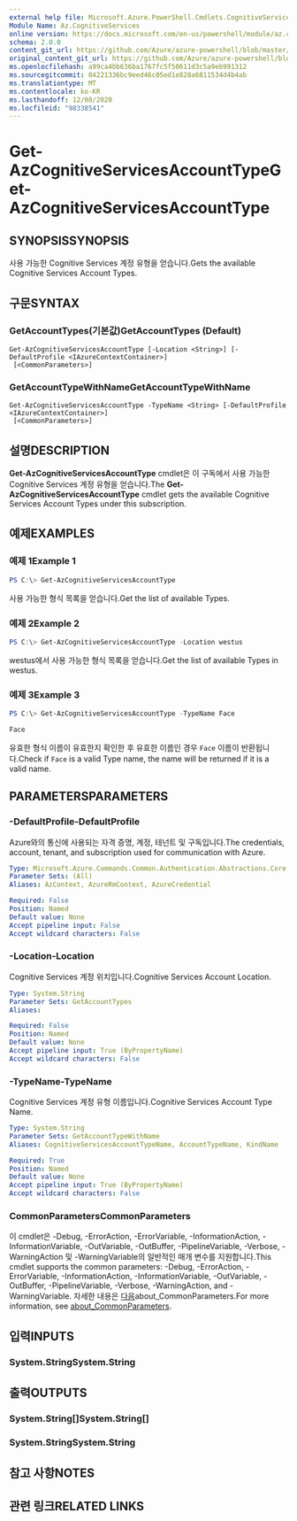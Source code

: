 ```yaml
---
external help file: Microsoft.Azure.PowerShell.Cmdlets.CognitiveServices.dll-Help.xml
Module Name: Az.CognitiveServices
online version: https://docs.microsoft.com/en-us/powershell/module/az.cognitiveservices/get-azcognitiveservicesaccounttype
schema: 2.0.0
content_git_url: https://github.com/Azure/azure-powershell/blob/master/src/CognitiveServices/CognitiveServices/help/Get-AzCognitiveServicesAccountType.md
original_content_git_url: https://github.com/Azure/azure-powershell/blob/master/src/CognitiveServices/CognitiveServices/help/Get-AzCognitiveServicesAccountType.md
ms.openlocfilehash: a99ca4bb636ba1767fc5f50611d3c5a9eb991312
ms.sourcegitcommit: 04221336bc9eed46c05ed1e828a6811534d4b4ab
ms.translationtype: MT
ms.contentlocale: ko-KR
ms.lasthandoff: 12/08/2020
ms.locfileid: "98338541"
---
```

# <span data-ttu-id="48b91-101">Get-AzCognitiveServicesAccountType</span><span class="sxs-lookup"><span data-stu-id="48b91-101">Get-AzCognitiveServicesAccountType</span></span>

## <span data-ttu-id="48b91-102">SYNOPSIS</span><span class="sxs-lookup"><span data-stu-id="48b91-102">SYNOPSIS</span></span>
<span data-ttu-id="48b91-103">사용 가능한 Cognitive Services 계정 유형을 얻습니다.</span><span class="sxs-lookup"><span data-stu-id="48b91-103">Gets the available Cognitive Services Account Types.</span></span>

## <span data-ttu-id="48b91-104">구문</span><span class="sxs-lookup"><span data-stu-id="48b91-104">SYNTAX</span></span>

### <span data-ttu-id="48b91-105">GetAccountTypes(기본값)</span><span class="sxs-lookup"><span data-stu-id="48b91-105">GetAccountTypes (Default)</span></span>
```
Get-AzCognitiveServicesAccountType [-Location <String>] [-DefaultProfile <IAzureContextContainer>]
 [<CommonParameters>]
```

### <span data-ttu-id="48b91-106">GetAccountTypeWithName</span><span class="sxs-lookup"><span data-stu-id="48b91-106">GetAccountTypeWithName</span></span>
```
Get-AzCognitiveServicesAccountType -TypeName <String> [-DefaultProfile <IAzureContextContainer>]
 [<CommonParameters>]
```

## <span data-ttu-id="48b91-107">설명</span><span class="sxs-lookup"><span data-stu-id="48b91-107">DESCRIPTION</span></span>
<span data-ttu-id="48b91-108">**Get-AzCognitiveServicesAccountType** cmdlet은 이 구독에서 사용 가능한 Cognitive Services 계정 유형을 얻습니다.</span><span class="sxs-lookup"><span data-stu-id="48b91-108">The **Get-AzCognitiveServicesAccountType** cmdlet gets the available Cognitive Services Account Types under this subscription.</span></span>

## <span data-ttu-id="48b91-109">예제</span><span class="sxs-lookup"><span data-stu-id="48b91-109">EXAMPLES</span></span>

### <span data-ttu-id="48b91-110">예제 1</span><span class="sxs-lookup"><span data-stu-id="48b91-110">Example 1</span></span>
```powershell
PS C:\> Get-AzCognitiveServicesAccountType
```

<span data-ttu-id="48b91-111">사용 가능한 형식 목록을 얻습니다.</span><span class="sxs-lookup"><span data-stu-id="48b91-111">Get the list of available Types.</span></span>

### <span data-ttu-id="48b91-112">예제 2</span><span class="sxs-lookup"><span data-stu-id="48b91-112">Example 2</span></span>
```powershell
PS C:\> Get-AzCognitiveServicesAccountType -Location westus
```

<span data-ttu-id="48b91-113">westus에서 사용 가능한 형식 목록을 얻습니다.</span><span class="sxs-lookup"><span data-stu-id="48b91-113">Get the list of available Types in westus.</span></span>

### <span data-ttu-id="48b91-114">예제 3</span><span class="sxs-lookup"><span data-stu-id="48b91-114">Example 3</span></span>
```powershell
PS C:\> Get-AzCognitiveServicesAccountType -TypeName Face

Face
```

<span data-ttu-id="48b91-115">유효한 형식 이름이 유효한지 확인한 후 유효한 이름인 경우 `Face` 이름이 반환됩니다.</span><span class="sxs-lookup"><span data-stu-id="48b91-115">Check if `Face` is a valid Type name, the name will be returned if it is a valid name.</span></span>

## <span data-ttu-id="48b91-116">PARAMETERS</span><span class="sxs-lookup"><span data-stu-id="48b91-116">PARAMETERS</span></span>

### <span data-ttu-id="48b91-117">-DefaultProfile</span><span class="sxs-lookup"><span data-stu-id="48b91-117">-DefaultProfile</span></span>
<span data-ttu-id="48b91-118">Azure와의 통신에 사용되는 자격 증명, 계정, 테넌트 및 구독입니다.</span><span class="sxs-lookup"><span data-stu-id="48b91-118">The credentials, account, tenant, and subscription used for communication with Azure.</span></span>

```yaml
Type: Microsoft.Azure.Commands.Common.Authentication.Abstractions.Core.IAzureContextContainer
Parameter Sets: (All)
Aliases: AzContext, AzureRmContext, AzureCredential

Required: False
Position: Named
Default value: None
Accept pipeline input: False
Accept wildcard characters: False
```

### <span data-ttu-id="48b91-119">-Location</span><span class="sxs-lookup"><span data-stu-id="48b91-119">-Location</span></span>
<span data-ttu-id="48b91-120">Cognitive Services 계정 위치입니다.</span><span class="sxs-lookup"><span data-stu-id="48b91-120">Cognitive Services Account Location.</span></span>

```yaml
Type: System.String
Parameter Sets: GetAccountTypes
Aliases:

Required: False
Position: Named
Default value: None
Accept pipeline input: True (ByPropertyName)
Accept wildcard characters: False
```

### <span data-ttu-id="48b91-121">-TypeName</span><span class="sxs-lookup"><span data-stu-id="48b91-121">-TypeName</span></span>
<span data-ttu-id="48b91-122">Cognitive Services 계정 유형 이름입니다.</span><span class="sxs-lookup"><span data-stu-id="48b91-122">Cognitive Services Account Type Name.</span></span>

```yaml
Type: System.String
Parameter Sets: GetAccountTypeWithName
Aliases: CognitiveServicesAccountTypeName, AccountTypeName, KindName

Required: True
Position: Named
Default value: None
Accept pipeline input: True (ByPropertyName)
Accept wildcard characters: False
```

### <span data-ttu-id="48b91-123">CommonParameters</span><span class="sxs-lookup"><span data-stu-id="48b91-123">CommonParameters</span></span>
<span data-ttu-id="48b91-124">이 cmdlet은 -Debug, -ErrorAction, -ErrorVariable, -InformationAction, -InformationVariable, -OutVariable, -OutBuffer, -PipelineVariable, -Verbose, -WarningAction 및 -WarningVariable의 일반적인 매개 변수를 지원합니다.</span><span class="sxs-lookup"><span data-stu-id="48b91-124">This cmdlet supports the common parameters: -Debug, -ErrorAction, -ErrorVariable, -InformationAction, -InformationVariable, -OutVariable, -OutBuffer, -PipelineVariable, -Verbose, -WarningAction, and -WarningVariable.</span></span> <span data-ttu-id="48b91-125">자세한 내용은 [다음](http://go.microsoft.com/fwlink/?LinkID=113216)about_CommonParameters.</span><span class="sxs-lookup"><span data-stu-id="48b91-125">For more information, see [about_CommonParameters](http://go.microsoft.com/fwlink/?LinkID=113216).</span></span>

## <span data-ttu-id="48b91-126">입력</span><span class="sxs-lookup"><span data-stu-id="48b91-126">INPUTS</span></span>

### <span data-ttu-id="48b91-127">System.String</span><span class="sxs-lookup"><span data-stu-id="48b91-127">System.String</span></span>

## <span data-ttu-id="48b91-128">출력</span><span class="sxs-lookup"><span data-stu-id="48b91-128">OUTPUTS</span></span>

### <span data-ttu-id="48b91-129">System.String[]</span><span class="sxs-lookup"><span data-stu-id="48b91-129">System.String[]</span></span>

### <span data-ttu-id="48b91-130">System.String</span><span class="sxs-lookup"><span data-stu-id="48b91-130">System.String</span></span>

## <span data-ttu-id="48b91-131">참고 사항</span><span class="sxs-lookup"><span data-stu-id="48b91-131">NOTES</span></span>

## <span data-ttu-id="48b91-132">관련 링크</span><span class="sxs-lookup"><span data-stu-id="48b91-132">RELATED LINKS</span></span>
